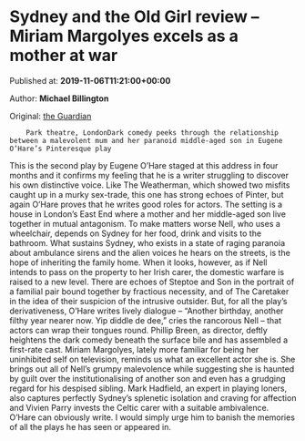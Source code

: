 
# Sydney and the Old Girl review – Miriam Margolyes excels as a mother at war

Published at: **2019-11-06T11:21:00+00:00**

Author: **Michael Billington**

Original: [the Guardian](https://www.theguardian.com/stage/2019/nov/06/sydney-and-the-old-girl-park-theatre-london-review-miriam-margolyes)


        Park theatre, LondonDark comedy peeks through the relationship between a malevolent mum and her paranoid middle-aged son in Eugene O’Hare’s Pinteresque play
      
This is the second play by Eugene O’Hare staged at this address in four months and it confirms my feeling that he is a writer struggling to discover his own distinctive voice. Like The Weatherman, which showed two misfits caught up in a murky sex-trade, this one has strong echoes of Pinter, but again O’Hare proves that he writes good roles for actors.
The setting is a house in London’s East End where a mother and her middle-aged son live together in mutual antagonism. To make matters worse Nell, who uses a wheelchair, depends on Sydney for her food, drink and visits to the bathroom. What sustains Sydney, who exists in a state of raging paranoia about ambulance sirens and the alien voices he hears on the streets, is the hope of inheriting the family home. When it looks, however, as if Nell intends to pass on the property to her Irish carer, the domestic warfare is raised to a new level.
There are echoes of Steptoe and Son in the portrait of a familial pair bound together by fractious necessity, and of The Caretaker in the idea of their suspicion of the intrusive outsider. But, for all the play’s derivativeness, O’Hare writes lively dialogue – “Another birthday, another filthy year nearer now. Yip diddle de dee,” cries the rancorous Nell – that actors can wrap their tongues round. Phillip Breen, as director, deftly heightens the dark comedy beneath the surface bile and has assembled a first-rate cast.
Miriam Margolyes, lately more familiar for being her uninhibited self on television, reminds us what an excellent actor she is. She brings out all of Nell’s grumpy malevolence while suggesting she is haunted by guilt over the institutionalising of another son and even has a grudging regard for his despised sibling. Mark Hadfield, an expert in playing loners, also captures perfectly Sydney’s splenetic isolation and craving for affection and Vivien Parry invests the Celtic carer with a suitable ambivalence. O’Hare can obviously write. I would simply urge him to banish the memories of all the plays he has seen or appeared in.
